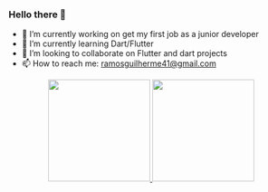 ### Hello there 👋

- 🔭 I’m currently working on get my first job as a junior developer
- 🌱 I’m currently learning Dart/Flutter
- 👯 I’m looking to collaborate on Flutter and dart projects
- 📫 How to reach me: ramosguilherme41@gmail.com

<div align="center">
  <a href="https://github.com/fonsecguilherme">
  <img height="180em" src="https://github-readme-stats.vercel.app/api?username=fonsecguilherme&show_icons=true&theme=vision-friendly-dark&include_all_commits=true&count_private=true"/>
  <img height="180em" src="https://github-readme-stats.vercel.app/api/top-langs/?username=fonsecguilherme&layout=compact&langs_count=7&theme=vision-friendly-dark"/>
</div>


